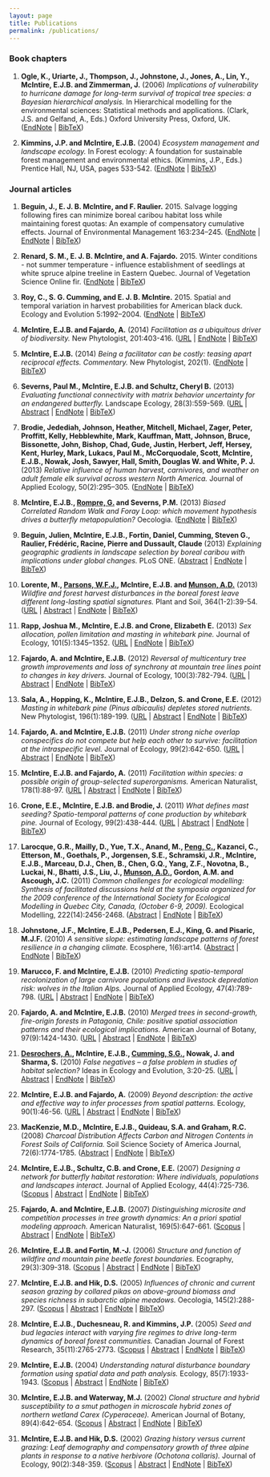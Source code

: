 ```yaml
---
layout: page
title: Publications
permalink: /publications/
---
```


### Book chapters

1. **Ogle, K., Uriarte, J., Thompson, J., Johnstone, J., Jones, A., Lin, Y., McIntire, E.J.B. and Zimmerman, J.** (2006) *Implications of vulnerability to hurricane damage for long-term survival	of tropical tree species: a Bayesian hierarchical analysis.* In Hierarchical modelling for the environmental sciences: Statistical	methods and applications. (Clark, J.S. and Gelfand, A., Eds.) Oxford University Press, Oxford, UK. ([EndNote](http://www.cef-cfr.ca/index.php?n=Membres.EliotMcIntire?action=bibentry&bibfile=EliotMcIntirePub&bibref=OgleUriarteThompsonEtAl2006&format=endnote) | [BibTeX](http://www.cef-cfr.ca/index.php?n=Membres.EliotMcIntire?action=bibentry&bibfile=EliotMcIntirePub&bibref=OgleUriarteThompsonEtAl2006&format=bibtex))

1. **Kimmins, J.P. and McIntire, E.J.B.** (2004) *Ecosystem management and landscape ecology.* In Forest ecology: A foundation for sustainable forest management and	environmental ethics. (Kimmins, J.P., Eds.) Prentice Hall, NJ, USA, pages 533-542. ([EndNote](http://www.cef-cfr.ca/index.php?n=Membres.EliotMcIntire?action=bibentry&bibfile=EliotMcIntirePub&bibref=KimminsMcIntire2004&format=endnote) | [BibTeX](http://www.cef-cfr.ca/index.php?n=Membres.EliotMcIntire?action=bibentry&bibfile=EliotMcIntirePub&bibref=KimminsMcIntire2004&format=bibtex))

### Journal articles

1. **Beguin, J., E. J. B. McIntire, and F. Raulier.** 2015. Salvage logging following fires can minimize boreal caribou habitat loss while maintaining forest quotas: An example of compensatory cumulative effects. Journal of Environmental Management 163:234–245. (<a class='urllink' href='http://www.cef-cfr.ca/index.php?n=Membres.EliotMcIntire?action=bibentry&bibfile=EliotMcIntirePub&bibref=beguin_2015&format=endnote' rel='nofollow'>EndNote</a> | [EndNote](http://www.cef-cfr.ca/index.php?n=Membres.EliotMcIntire?action=bibentry&bibfile=EliotMcIntirePub&bibref=beguin_2015&format=endnote) | [BibTeX](http://www.cef-cfr.ca/index.php?n=Membres.EliotMcIntire?action=bibentry&bibfile=EliotMcIntirePub&bibref=beguin_2015&format=bibtex))

1. **Renard, S. M., E. J. B. McIntire, and A. Fajardo.** 2015. Winter conditions - not summer temperature - influence establishment of seedlings at white spruce alpine treeline in Eastern Quebec. Journal of Vegetation Science Online fir. ([EndNote](http://www.cef-cfr.ca/index.php?n=Membres.EliotMcIntire?action=bibentry&bibfile=EliotMcIntirePub&bibref=renard_2015&format=endnote) | [BibTeX](http://www.cef-cfr.ca/index.php?n=Membres.EliotMcIntire?action=bibentry&bibfile=EliotMcIntirePub&bibref=renard_2015&format=bibtex))

1. **Roy, C., S. G. Cumming, and E. J. B. McIntire.** 2015. Spatial and temporal variation in harvest probabilities for American black duck. Ecology and Evolution 5:1992–2004. ([EndNote](http://www.cef-cfr.ca/index.php?n=Membres.EliotMcIntire?action=bibentry&bibfile=EliotMcIntirePub&bibref=roy_2015&format=endnote) | [BibTeX](http://www.cef-cfr.ca/index.php?n=Membres.EliotMcIntire?action=bibentry&bibfile=EliotMcIntirePub&bibref=roy_2015&format=bibtex))

1. **McIntire, E.J.B. and Fajardo, A.** (2014) *Facilitation as a ubiquitous driver of biodiversity.* New Phytologist, 201:403-416. (<a target='_blank'  class='urllink' href='http://onlinelibrary.wiley.com/doi/10.1111/nph.12478/abstract' rel='nofollow'>URL</a> | <a class='urllink' href='http://www.cef-cfr.ca/index.php?n=Membres.EliotMcIntire?action=bibentry&bibfile=EliotMcIntirePub&bibref=mcintire_facilitation_2014&format=endnote' rel='nofollow'>EndNote</a> | <a class='urllink' href='http://www.cef-cfr.ca/index.php?n=Membres.EliotMcIntire?action=bibentry&bibfile=EliotMcIntirePub&bibref=mcintire_facilitation_2014&format=bibtex' rel='nofollow'>BibTeX</a>)

1. **McIntire, E.J.B.** (2014) *Being a facilitator can be costly: teasing apart reciprocal effects. Commentary.* New Phytologist, 202(1). (<a class='urllink' href='http://www.cef-cfr.ca/index.php?n=Membres.EliotMcIntire?action=bibentry&bibfile=EliotMcIntirePub&bibref=mcintire_being_2014&format=endnote' rel='nofollow'>EndNote</a> | <a class='urllink' href='http://www.cef-cfr.ca/index.php?n=Membres.EliotMcIntire?action=bibentry&bibfile=EliotMcIntirePub&bibref=mcintire_being_2014&format=bibtex' rel='nofollow'>BibTeX</a>)

1. **Severns, Paul M., McIntire, E.J.B. and Schultz, Cheryl B.** (2013) *Evaluating functional connectivity with matrix behavior uncertainty for an endangered butterfly.* Landscape Ecology, 28(3):559-569. (<a target='_blank'  class='urllink' href='http://link.springer.com/article/10.1007/s10980-013-9860-6' rel='nofollow'>URL</a> | <a class='urllink' href='http://www.cef-cfr.ca/index.php?n=Membres.EliotMcIntire?action=bibentry&bibfile=EliotMcIntirePub&bibref=severns_evaluating_2013' rel='nofollow'>Abstract</a> | <a class='urllink' href='http://www.cef-cfr.ca/index.php?n=Membres.EliotMcIntire?action=bibentry&bibfile=EliotMcIntirePub&bibref=severns_evaluating_2013&format=endnote' rel='nofollow'>EndNote</a> | <a class='urllink' href='http://www.cef-cfr.ca/index.php?n=Membres.EliotMcIntire?action=bibentry&bibfile=EliotMcIntirePub&bibref=severns_evaluating_2013&format=bibtex' rel='nofollow'>BibTeX</a>)

1. **Brodie, Jedediah, Johnson, Heather, Mitchell, Michael, Zager, Peter, Proffitt, Kelly, Hebblewhite, Mark, Kauffman, Matt, Johnson, Bruce, Bissonette, John, Bishop, Chad, Gude, Justin, Herbert, Jeff, Hersey, Kent, Hurley, Mark, Lukacs, Paul M., McCorquodale, Scott, McIntire, E.J.B., Nowak, Josh, Sawyer, Hall, Smith, Douglas W. and White, P. J.** (2013) *Relative influence of human harvest, carnivores, and weather on adult	female elk survival across western North America.* Journal of Applied Ecology, 50(2):295–305. (<a class='urllink' href='http://www.cef-cfr.ca/index.php?n=Membres.EliotMcIntire?action=bibentry&bibfile=EliotMcIntirePub&bibref=BrodieJohnsonMitchellEtAl2013&format=endnote' rel='nofollow'>EndNote</a> | <a class='urllink' href='http://www.cef-cfr.ca/index.php?n=Membres.EliotMcIntire?action=bibentry&bibfile=EliotMcIntirePub&bibref=BrodieJohnsonMitchellEtAl2013&format=bibtex' rel='nofollow'>BibTeX</a>)

1. **McIntire, E.J.B., <a class='wikilink' href='http://www.cef-cfr.ca/index.php?n=Membres.GhislainRompre'>Rompre, G.</a> and Severns, P.M.** (2013) *Biased Correlated Random Walk and Foray Loop: which movement hypothesis drives a butterfly metapopulation?* Oecologia. (<a class='urllink' href='http://www.cef-cfr.ca/index.php?n=Membres.EliotMcIntire?action=bibentry&bibfile=EliotMcIntirePub&bibref=McIntireRompreDelzon2012&format=endnote' rel='nofollow'>EndNote</a> | <a class='urllink' href='http://www.cef-cfr.ca/index.php?n=Membres.EliotMcIntire?action=bibentry&bibfile=EliotMcIntirePub&bibref=McIntireRompreDelzon2012&format=bibtex' rel='nofollow'>BibTeX</a>)

1. **Beguin, Julien, McIntire, E.J.B., Fortin, Daniel, Cumming, Steven G., Raulier, Frédéric, Racine, Pierre and Dussault, Claude** (2013) *Explaining geographic gradients in landscape selection by boreal caribou with implications under global changes.* PLoS ONE. (<a class='urllink' href='http://www.cef-cfr.ca/index.php?n=Membres.EliotMcIntire?action=bibentry&bibfile=EliotMcIntirePub&bibref=beguin_explaining_2013' rel='nofollow'>Abstract</a> | <a class='urllink' href='http://www.cef-cfr.ca/index.php?n=Membres.EliotMcIntire?action=bibentry&bibfile=EliotMcIntirePub&bibref=beguin_explaining_2013&format=endnote' rel='nofollow'>EndNote</a> | <a class='urllink' href='http://www.cef-cfr.ca/index.php?n=Membres.EliotMcIntire?action=bibentry&bibfile=EliotMcIntirePub&bibref=beguin_explaining_2013&format=bibtex' rel='nofollow'>BibTeX</a>)

1. **Lorente, M., <a class='wikilink' href='http://www.cef-cfr.ca/index.php?n=Membres.WilliamParsons'>Parsons, W.F.J.</a>, McIntire, E.J.B. and <a class='wikilink' href='http://www.cef-cfr.ca/index.php?n=Membres.AlisonMunson'>Munson, A.D.</a>** (2013) *Wildfire and forest harvest disturbances in the boreal forest leave	different long-lasting spatial signatures.* Plant and Soil, 364(1-2):39-54. (<a target='_blank'  class='urllink' href='http://dx.doi.org/10.1007/s11104-012-1331-3' rel='nofollow'>URL</a> | <a class='urllink' href='http://www.cef-cfr.ca/index.php?n=Membres.EliotMcIntire?action=bibentry&bibfile=%20AlisonMunsonPub&bibref=LorenteParsonsMcIntireEtAl2013' rel='nofollow'>Abstract</a> | <a class='urllink' href='http://www.cef-cfr.ca/index.php?n=Membres.EliotMcIntire?action=bibentry&bibfile=%20AlisonMunsonPub&bibref=LorenteParsonsMcIntireEtAl2013&format=endnote' rel='nofollow'>EndNote</a> | <a class='urllink' href='http://www.cef-cfr.ca/index.php?n=Membres.EliotMcIntire?action=bibentry&bibfile=%20AlisonMunsonPub&bibref=LorenteParsonsMcIntireEtAl2013&format=bibtex' rel='nofollow'>BibTeX</a>)

1. **Rapp, Joshua M., McIntire, E.J.B. and Crone, Elizabeth E.** (2013) *Sex allocation, pollen limitation and masting in whitebark pine.* Journal of Ecology, 101(5):1345–1352. (<a target='_blank'  class='urllink' href='http://onlinelibrary.wiley.com/doi/10.1111/1365-2745.12115/full' rel='nofollow'>URL</a> | <a class='urllink' href='http://www.cef-cfr.ca/index.php?n=Membres.EliotMcIntire?action=bibentry&bibfile=EliotMcIntirePub&bibref=rapp_sex_2013&format=endnote' rel='nofollow'>EndNote</a> | <a class='urllink' href='http://www.cef-cfr.ca/index.php?n=Membres.EliotMcIntire?action=bibentry&bibfile=EliotMcIntirePub&bibref=rapp_sex_2013&format=bibtex' rel='nofollow'>BibTeX</a>)

1. **Fajardo, A. and McIntire, E.J.B.** (2012) *Reversal of multicentury tree growth improvements and loss of synchrony	at mountain tree lines point to changes in key drivers.* Journal of Ecology, 100(3):782-794. (<a target='_blank'  class='urllink' href='http://onlinelibrary.wiley.com/doi/10.1111/j.1365-2745.2012.01955.x/full' rel='nofollow'>URL</a> | <a class='urllink' href='http://www.cef-cfr.ca/index.php?n=Membres.EliotMcIntire?action=bibentry&bibfile=EliotMcIntirePub&bibref=FajardoMcIntire2012' rel='nofollow'>Abstract</a> | <a class='urllink' href='http://www.cef-cfr.ca/index.php?n=Membres.EliotMcIntire?action=bibentry&bibfile=EliotMcIntirePub&bibref=FajardoMcIntire2012&format=endnote' rel='nofollow'>EndNote</a> | <a class='urllink' href='http://www.cef-cfr.ca/index.php?n=Membres.EliotMcIntire?action=bibentry&bibfile=EliotMcIntirePub&bibref=FajardoMcIntire2012&format=bibtex' rel='nofollow'>BibTeX</a>)

1. **Sala, A., Hopping, K., McIntire, E.J.B., Delzon, S. and Crone, E.E.** (2012) *Masting in whitebark pine (Pinus albicaulis) depletes stored nutrients.* New Phytologist, 196(1):189-199. (<a target='_blank'  class='urllink' href='http://dx.doi.org/10.1111/j.1469-8137.2012.04257.x' rel='nofollow'>URL</a> | <a class='urllink' href='http://www.cef-cfr.ca/index.php?n=Membres.EliotMcIntire?action=bibentry&bibfile=EliotMcIntirePub&bibref=SalaHoppingMcIntireEtAl2012' rel='nofollow'>Abstract</a> | <a class='urllink' href='http://www.cef-cfr.ca/index.php?n=Membres.EliotMcIntire?action=bibentry&bibfile=EliotMcIntirePub&bibref=SalaHoppingMcIntireEtAl2012&format=endnote' rel='nofollow'>EndNote</a> | <a class='urllink' href='http://www.cef-cfr.ca/index.php?n=Membres.EliotMcIntire?action=bibentry&bibfile=EliotMcIntirePub&bibref=SalaHoppingMcIntireEtAl2012&format=bibtex' rel='nofollow'>BibTeX</a>)

1. **Fajardo, A. and McIntire, E.J.B.** (2011) *Under strong niche overlap conspecifics do not compete but help each	other to survive: facilitation at the intraspecific level.* Journal of Ecology, 99(2):642-650. (<a target='_blank'  class='urllink' href='http://dx.doi.org/10.1111/j.1365-2745.2010.01771.x' rel='nofollow'>URL</a> | <a class='urllink' href='http://www.cef-cfr.ca/index.php?n=Membres.EliotMcIntire?action=bibentry&bibfile=EliotMcIntirePub&bibref=FajardoMcIntire2011' rel='nofollow'>Abstract</a> | <a class='urllink' href='http://www.cef-cfr.ca/index.php?n=Membres.EliotMcIntire?action=bibentry&bibfile=EliotMcIntirePub&bibref=FajardoMcIntire2011&format=endnote' rel='nofollow'>EndNote</a> | <a class='urllink' href='http://www.cef-cfr.ca/index.php?n=Membres.EliotMcIntire?action=bibentry&bibfile=EliotMcIntirePub&bibref=FajardoMcIntire2011&format=bibtex' rel='nofollow'>BibTeX</a>)

1. **McIntire, E.J.B. and Fajardo, A.** (2011) *Facilitation within species: a possible origin of group-selected	superorganisms.* American Naturalist, 178(1):88-97. (<a target='_blank'  class='urllink' href='http://www.jstor.org/stable/10.1086/660286' rel='nofollow'>URL</a> | <a class='urllink' href='http://www.cef-cfr.ca/index.php?n=Membres.EliotMcIntire?action=bibentry&bibfile=EliotMcIntirePub&bibref=McIntireFajardo2011' rel='nofollow'>Abstract</a> | <a class='urllink' href='http://www.cef-cfr.ca/index.php?n=Membres.EliotMcIntire?action=bibentry&bibfile=EliotMcIntirePub&bibref=McIntireFajardo2011&format=endnote' rel='nofollow'>EndNote</a> | <a class='urllink' href='http://www.cef-cfr.ca/index.php?n=Membres.EliotMcIntire?action=bibentry&bibfile=EliotMcIntirePub&bibref=McIntireFajardo2011&format=bibtex' rel='nofollow'>BibTeX</a>)

1. **Crone, E.E., McIntire, E.J.B. and Brodie, J.** (2011) *What defines mast seeding? Spatio-temporal patterns of cone production	by whitebark pine.* Journal of Ecology, 99(2):438-444. (<a target='_blank'  class='urllink' href='http://dx.doi.org/10.1111/j.1365-2745.2010.01790.x' rel='nofollow'>URL</a> | <a class='urllink' href='http://www.cef-cfr.ca/index.php?n=Membres.EliotMcIntire?action=bibentry&bibfile=EliotMcIntirePub&bibref=CroneMcIntireBrodie2011' rel='nofollow'>Abstract</a> | <a class='urllink' href='http://www.cef-cfr.ca/index.php?n=Membres.EliotMcIntire?action=bibentry&bibfile=EliotMcIntirePub&bibref=CroneMcIntireBrodie2011&format=endnote' rel='nofollow'>EndNote</a> | <a class='urllink' href='http://www.cef-cfr.ca/index.php?n=Membres.EliotMcIntire?action=bibentry&bibfile=EliotMcIntirePub&bibref=CroneMcIntireBrodie2011&format=bibtex' rel='nofollow'>BibTeX</a>)

1. **Larocque, G.R., Mailly, D., Yue, T.X., Anand, M., <a class='wikilink' href='http://www.cef-cfr.ca/index.php?n=Membres.ChanghuiPeng'>Peng, C.</a>, Kazanci, C., Etterson, M., Goethals, P., Jorgensen, S.E., Schramski, J.R., McIntire, E.J.B., Marceau, D.J., Chen, B., Chen, G.Q., Yang, Z.F., Novotna, B., Luckai, N., Bhatti, J.S., Liu, J., <a class='wikilink' href='http://www.cef-cfr.ca/index.php?n=Membres.AlisonMunson'>Munson, A.D.</a>, Gordon, A.M. and Ascough, J.C.** (2011) *Common challenges for ecological modelling: Synthesis of facilitated	discussions held at the symposia organized for the 2009 conference	of the International Society for Ecological Modelling in Quebec City,	Canada, (October 6-9, 2009).* Ecological Modelling, 222(14):2456-2468. (<a class='urllink' href='http://www.cef-cfr.ca/index.php?n=Membres.EliotMcIntire?action=bibentry&bibfile=%20ChanghuiPengPub&bibref=LarocqueMaillyYueEtAl2011' rel='nofollow'>Abstract</a> | <a class='urllink' href='http://www.cef-cfr.ca/index.php?n=Membres.EliotMcIntire?action=bibentry&bibfile=%20ChanghuiPengPub&bibref=LarocqueMaillyYueEtAl2011&format=endnote' rel='nofollow'>EndNote</a> | <a class='urllink' href='http://www.cef-cfr.ca/index.php?n=Membres.EliotMcIntire?action=bibentry&bibfile=%20ChanghuiPengPub&bibref=LarocqueMaillyYueEtAl2011&format=bibtex' rel='nofollow'>BibTeX</a>)

1. **Johnstone, J.F., McIntire, E.J.B., Pedersen, E.J., King, G. and Pisaric, M.J.F.** (2010) *A sensitive slope: estimating landscape patterns of forest resilience	in a changing climate.* Ecosphere, 1(6):art14. (<a class='urllink' href='http://www.cef-cfr.ca/index.php?n=Membres.EliotMcIntire?action=bibentry&bibfile=EliotMcIntirePub&bibref=JohnstoneMcIntirePedersenEtAl2010' rel='nofollow'>Abstract</a> | <a class='urllink' href='http://www.cef-cfr.ca/index.php?n=Membres.EliotMcIntire?action=bibentry&bibfile=EliotMcIntirePub&bibref=JohnstoneMcIntirePedersenEtAl2010&format=endnote' rel='nofollow'>EndNote</a> | <a class='urllink' href='http://www.cef-cfr.ca/index.php?n=Membres.EliotMcIntire?action=bibentry&bibfile=EliotMcIntirePub&bibref=JohnstoneMcIntirePedersenEtAl2010&format=bibtex' rel='nofollow'>BibTeX</a>)

1. **Marucco, F. and McIntire, E.J.B.** (2010) *Predicting spatio-temporal recolonization of large carnivore populations	and livestock depredation risk: wolves in the Italian Alps.* Journal of Applied Ecology, 47(4):789-798. (<a target='_blank'  class='urllink' href='http://dx.doi.org/10.1111/j.1365-2664.2010.01831.x' rel='nofollow'>URL</a> | <a class='urllink' href='http://www.cef-cfr.ca/index.php?n=Membres.EliotMcIntire?action=bibentry&bibfile=EliotMcIntirePub&bibref=MaruccoMcIntire2010' rel='nofollow'>Abstract</a> | <a class='urllink' href='http://www.cef-cfr.ca/index.php?n=Membres.EliotMcIntire?action=bibentry&bibfile=EliotMcIntirePub&bibref=MaruccoMcIntire2010&format=endnote' rel='nofollow'>EndNote</a> | <a class='urllink' href='http://www.cef-cfr.ca/index.php?n=Membres.EliotMcIntire?action=bibentry&bibfile=EliotMcIntirePub&bibref=MaruccoMcIntire2010&format=bibtex' rel='nofollow'>BibTeX</a>)

1. **Fajardo, A. and McIntire, E.J.B.** (2010) *Merged trees in second-growth, fire-origin forests in Patagonia,	Chile: positive spatial association patterns and their ecological	implications.* American Journal of Botany, 97(9):1424-1430. (<a target='_blank'  class='urllink' href='http://www.amjbot.org/content/97/9/1424.abstract' rel='nofollow'>URL</a> | <a class='urllink' href='http://www.cef-cfr.ca/index.php?n=Membres.EliotMcIntire?action=bibentry&bibfile=EliotMcIntirePub&bibref=FajardoMcIntire2010' rel='nofollow'>Abstract</a> | <a class='urllink' href='http://www.cef-cfr.ca/index.php?n=Membres.EliotMcIntire?action=bibentry&bibfile=EliotMcIntirePub&bibref=FajardoMcIntire2010&format=endnote' rel='nofollow'>EndNote</a> | <a class='urllink' href='http://www.cef-cfr.ca/index.php?n=Membres.EliotMcIntire?action=bibentry&bibfile=EliotMcIntirePub&bibref=FajardoMcIntire2010&format=bibtex' rel='nofollow'>BibTeX</a>)

1. **<a class='wikilink' href='http://www.cef-cfr.ca/index.php?n=Membres.AndreDesrochers'>Desrochers, A.</a>, McIntire, E.J.B., <a class='wikilink' href='http://www.cef-cfr.ca/index.php?n=Membres.StevenGCumming'>Cumming, S.G.</a>, Nowak, J. and Sharma, S.** (2010) *False negatives – a false problem in studies of habitat selection?* Ideas in Ecology and Evolution, 3:20-25. (<a target='_blank'  class='urllink' href='http://library.queensu.ca/ojs/index.php/IEE/article/view/2528/3124' rel='nofollow'>URL</a> | <a class='urllink' href='http://www.cef-cfr.ca/index.php?n=Membres.EliotMcIntire?action=bibentry&bibfile=%20AndreDesrochersPub&bibref=DesrochersMcIntireCummingEtAl2010' rel='nofollow'>Abstract</a> | <a class='urllink' href='http://www.cef-cfr.ca/index.php?n=Membres.EliotMcIntire?action=bibentry&bibfile=%20AndreDesrochersPub&bibref=DesrochersMcIntireCummingEtAl2010&format=endnote' rel='nofollow'>EndNote</a> | <a class='urllink' href='http://www.cef-cfr.ca/index.php?n=Membres.EliotMcIntire?action=bibentry&bibfile=%20AndreDesrochersPub&bibref=DesrochersMcIntireCummingEtAl2010&format=bibtex' rel='nofollow'>BibTeX</a>)

1. **McIntire, E.J.B. and Fajardo, A.** (2009) *Beyond description: the active and effective way to infer processes	from spatial patterns.* Ecology, 90(1):46-56. (<a target='_blank'  class='urllink' href='http://www.esajournals.org/doi/pdf/10.1890/07-2096.1' rel='nofollow'>URL</a> | <a class='urllink' href='http://www.cef-cfr.ca/index.php?n=Membres.EliotMcIntire?action=bibentry&bibfile=EliotMcIntirePub&bibref=McIntireFajardo2009' rel='nofollow'>Abstract</a> | <a class='urllink' href='http://www.cef-cfr.ca/index.php?n=Membres.EliotMcIntire?action=bibentry&bibfile=EliotMcIntirePub&bibref=McIntireFajardo2009&format=endnote' rel='nofollow'>EndNote</a> | <a class='urllink' href='http://www.cef-cfr.ca/index.php?n=Membres.EliotMcIntire?action=bibentry&bibfile=EliotMcIntirePub&bibref=McIntireFajardo2009&format=bibtex' rel='nofollow'>BibTeX</a>)

1. **MacKenzie, M.D., McIntire, E.J.B., Quideau, S.A. and Graham, R.C.** (2008) *Charcoal Distribution Affects Carbon and Nitrogen Contents in Forest	Soils of California.* Soil Science Society of America Journal, 72(6):1774-1785. (<a class='urllink' href='http://www.cef-cfr.ca/index.php?n=Membres.EliotMcIntire?action=bibentry&bibfile=EliotMcIntirePub&bibref=MacKenzieMcIntireQuideauEtAl2008' rel='nofollow'>Abstract</a> | <a class='urllink' href='http://www.cef-cfr.ca/index.php?n=Membres.EliotMcIntire?action=bibentry&bibfile=EliotMcIntirePub&bibref=MacKenzieMcIntireQuideauEtAl2008&format=endnote' rel='nofollow'>EndNote</a> | <a class='urllink' href='http://www.cef-cfr.ca/index.php?n=Membres.EliotMcIntire?action=bibentry&bibfile=EliotMcIntirePub&bibref=MacKenzieMcIntireQuideauEtAl2008&format=bibtex' rel='nofollow'>BibTeX</a>)

1. **McIntire, E.J.B., Schultz, C.B. and Crone, E.E.** (2007) *Designing a network for butterfly habitat restoration: Where individuals,	populations and landscapes interact.* Journal of Applied Ecology, 44(4):725-736. (<a target='_blank'  class='urllink' href='http://www.scopus.com/scopus/inward/record.url?eid=2-s2.0-34347404098&partnerID=40&rel=R7.0.0' rel='nofollow'>Scopus</a> | <a class='urllink' href='http://www.cef-cfr.ca/index.php?n=Membres.EliotMcIntire?action=bibentry&bibfile=EliotMcIntirePub&bibref=McintireSchultzCrone2007' rel='nofollow'>Abstract</a> | <a class='urllink' href='http://www.cef-cfr.ca/index.php?n=Membres.EliotMcIntire?action=bibentry&bibfile=EliotMcIntirePub&bibref=McintireSchultzCrone2007&format=endnote' rel='nofollow'>EndNote</a> | <a class='urllink' href='http://www.cef-cfr.ca/index.php?n=Membres.EliotMcIntire?action=bibentry&bibfile=EliotMcIntirePub&bibref=McintireSchultzCrone2007&format=bibtex' rel='nofollow'>BibTeX</a>)

1. **Fajardo, A. and McIntire, E.J.B.** (2007) *Distinguishing microsite and competition processes in tree growth	dynamics: An a priori spatial modeling approach.* American Naturalist, 169(5):647-661. (<a target='_blank'  class='urllink' href='http://www.scopus.com/scopus/inward/record.url?eid=2-s2.0-34047263305&partnerID=40&rel=R7.0.0' rel='nofollow'>Scopus</a> | <a class='urllink' href='http://www.cef-cfr.ca/index.php?n=Membres.EliotMcIntire?action=bibentry&bibfile=EliotMcIntirePub&bibref=FajardoMcIntire2007' rel='nofollow'>Abstract</a> | <a class='urllink' href='http://www.cef-cfr.ca/index.php?n=Membres.EliotMcIntire?action=bibentry&bibfile=EliotMcIntirePub&bibref=FajardoMcIntire2007&format=endnote' rel='nofollow'>EndNote</a> | <a class='urllink' href='http://www.cef-cfr.ca/index.php?n=Membres.EliotMcIntire?action=bibentry&bibfile=EliotMcIntirePub&bibref=FajardoMcIntire2007&format=bibtex' rel='nofollow'>BibTeX</a>)

1. **McIntire, E.J.B. and Fortin, M.-J.** (2006) *Structure and function of wildfire and mountain pine beetle forest	boundaries.* Ecography, 29(3):309-318. (<a target='_blank'  class='urllink' href='http://www.scopus.com/scopus/inward/record.url?eid=2-s2.0-33745074613&partnerID=40&rel=R7.0.0' rel='nofollow'>Scopus</a> | <a class='urllink' href='http://www.cef-cfr.ca/index.php?n=Membres.EliotMcIntire?action=bibentry&bibfile=EliotMcIntirePub&bibref=McIntireFortin2006' rel='nofollow'>Abstract</a> | <a class='urllink' href='http://www.cef-cfr.ca/index.php?n=Membres.EliotMcIntire?action=bibentry&bibfile=EliotMcIntirePub&bibref=McIntireFortin2006&format=endnote' rel='nofollow'>EndNote</a> | <a class='urllink' href='http://www.cef-cfr.ca/index.php?n=Membres.EliotMcIntire?action=bibentry&bibfile=EliotMcIntirePub&bibref=McIntireFortin2006&format=bibtex' rel='nofollow'>BibTeX</a>)

1. **McIntire, E.J.B. and Hik, D.S.** (2005) *Influences of chronic and current season grazing by collared pikas	on above-ground biomass and species richness in subarctic alpine	meadows.* Oecologia, 145(2):288-297. (<a target='_blank'  class='urllink' href='http://www.scopus.com/scopus/inward/record.url?eid=2-s2.0-27444438981&partnerID=40&rel=R7.0.0' rel='nofollow'>Scopus</a> | <a class='urllink' href='http://www.cef-cfr.ca/index.php?n=Membres.EliotMcIntire?action=bibentry&bibfile=EliotMcIntirePub&bibref=McIntireHik2005' rel='nofollow'>Abstract</a> | <a class='urllink' href='http://www.cef-cfr.ca/index.php?n=Membres.EliotMcIntire?action=bibentry&bibfile=EliotMcIntirePub&bibref=McIntireHik2005&format=endnote' rel='nofollow'>EndNote</a> | <a class='urllink' href='http://www.cef-cfr.ca/index.php?n=Membres.EliotMcIntire?action=bibentry&bibfile=EliotMcIntirePub&bibref=McIntireHik2005&format=bibtex' rel='nofollow'>BibTeX</a>)

1. **McIntire, E.J.B., Duchesneau, R. and Kimmins, J.P.** (2005) *Seed and bud legacies interact with varying fire regimes to drive	long-term dynamics of boreal forest communities.* Canadian Journal of Forest Research, 35(11):2765-2773. (<a target='_blank'  class='urllink' href='http://www.scopus.com/scopus/inward/record.url?eid=2-s2.0-33644517901&partnerID=40&rel=R7.0.0' rel='nofollow'>Scopus</a> | <a class='urllink' href='http://www.cef-cfr.ca/index.php?n=Membres.EliotMcIntire?action=bibentry&bibfile=EliotMcIntirePub&bibref=McIntireDuchesneauKimmins2005' rel='nofollow'>Abstract</a> | <a class='urllink' href='http://www.cef-cfr.ca/index.php?n=Membres.EliotMcIntire?action=bibentry&bibfile=EliotMcIntirePub&bibref=McIntireDuchesneauKimmins2005&format=endnote' rel='nofollow'>EndNote</a> | <a class='urllink' href='http://www.cef-cfr.ca/index.php?n=Membres.EliotMcIntire?action=bibentry&bibfile=EliotMcIntirePub&bibref=McIntireDuchesneauKimmins2005&format=bibtex' rel='nofollow'>BibTeX</a>)

1. **McIntire, E.J.B.** (2004) *Understanding natural disturbance boundary formation using spatial	data and path analysis.* Ecology, 85(7):1933-1943. (<a target='_blank'  class='urllink' href='http://www.scopus.com/scopus/inward/record.url?eid=2-s2.0-4444378120&partnerID=40&rel=R7.0.0' rel='nofollow'>Scopus</a> | <a class='urllink' href='http://www.cef-cfr.ca/index.php?n=Membres.EliotMcIntire?action=bibentry&bibfile=EliotMcIntirePub&bibref=McIntire2004' rel='nofollow'>Abstract</a> | <a class='urllink' href='http://www.cef-cfr.ca/index.php?n=Membres.EliotMcIntire?action=bibentry&bibfile=EliotMcIntirePub&bibref=McIntire2004&format=endnote' rel='nofollow'>EndNote</a> | <a class='urllink' href='http://www.cef-cfr.ca/index.php?n=Membres.EliotMcIntire?action=bibentry&bibfile=EliotMcIntirePub&bibref=McIntire2004&format=bibtex' rel='nofollow'>BibTeX</a>)

1. **McIntire, E.J.B. and Waterway, M.J.** (2002) *Clonal structure and hybrid susceptibility to a smut pathogen in	microscale hybrid zones of northern wetland Carex (Cyperaceae).* American Journal of Botany, 89(4):642-654. (<a target='_blank'  class='urllink' href='http://www.scopus.com/scopus/inward/record.url?eid=2-s2.0-0036233226&partnerID=40&rel=R7.0.0' rel='nofollow'>Scopus</a> | <a class='urllink' href='http://www.cef-cfr.ca/index.php?n=Membres.EliotMcIntire?action=bibentry&bibfile=EliotMcIntirePub&bibref=McIntireWaterway2002' rel='nofollow'>Abstract</a> | <a class='urllink' href='http://www.cef-cfr.ca/index.php?n=Membres.EliotMcIntire?action=bibentry&bibfile=EliotMcIntirePub&bibref=McIntireWaterway2002&format=endnote' rel='nofollow'>EndNote</a> | <a class='urllink' href='http://www.cef-cfr.ca/index.php?n=Membres.EliotMcIntire?action=bibentry&bibfile=EliotMcIntirePub&bibref=McIntireWaterway2002&format=bibtex' rel='nofollow'>BibTeX</a>)

1. **McIntire, E.J.B. and Hik, D.S.** (2002) *Grazing history versus current grazing: Leaf demography and compensatory	growth of three alpine plants in response to a native herbivore (Ochotona	collaris).* Journal of Ecology, 90(2):348-359. (<a target='_blank'  class='urllink' href='http://www.scopus.com/scopus/inward/record.url?eid=2-s2.0-0036231567&partnerID=40&rel=R7.0.0' rel='nofollow'>Scopus</a> | <a class='urllink' href='http://www.cef-cfr.ca/index.php?n=Membres.EliotMcIntire?action=bibentry&bibfile=EliotMcIntirePub&bibref=McIntireHik2002' rel='nofollow'>Abstract</a> | <a class='urllink' href='http://www.cef-cfr.ca/index.php?n=Membres.EliotMcIntire?action=bibentry&bibfile=EliotMcIntirePub&bibref=McIntireHik2002&format=endnote' rel='nofollow'>EndNote</a> | <a class='urllink' href='http://www.cef-cfr.ca/index.php?n=Membres.EliotMcIntire?action=bibentry&bibfile=EliotMcIntirePub&bibref=McIntireHik2002&format=bibtex' rel='nofollow'>BibTeX</a>)
